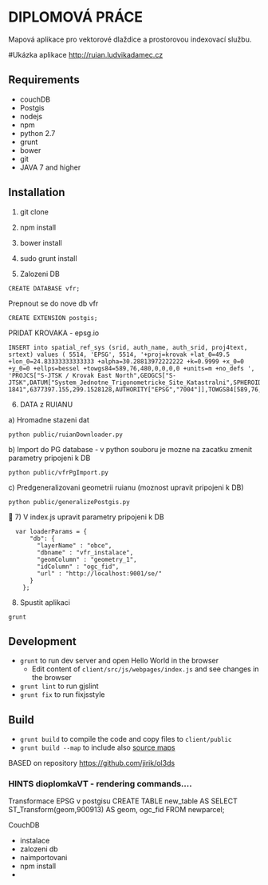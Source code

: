 # DIPLOMOVÁ PRÁCE 
Mapová aplikace pro vektorové dlaždice a prostorovou indexovací službu.

#Ukázka aplikace 
http://ruian.ludvikadamec.cz

## Requirements
- couchDB
- Postgis
- nodejs
- npm
- python 2.7
- grunt
- bower
- git
- JAVA 7 and higher

## Installation
1) git clone
2) npm install
3) bower install
4) sudo grunt install

5) Zalozeni DB
```
CREATE DATABASE vfr;
```

Prepnout se do nove db vfr
```
CREATE EXTENSION postgis;
```

PRIDAT KROVAKA - epsg.io
```
INSERT into spatial_ref_sys (srid, auth_name, auth_srid, proj4text, srtext) values ( 5514, 'EPSG', 5514, '+proj=krovak +lat_0=49.5 +lon_0=24.83333333333333 +alpha=30.28813972222222 +k=0.9999 +x_0=0 +y_0=0 +ellps=bessel +towgs84=589,76,480,0,0,0,0 +units=m +no_defs ', 'PROJCS["S-JTSK / Krovak East North",GEOGCS["S-JTSK",DATUM["System_Jednotne_Trigonometricke_Site_Katastralni",SPHEROID["Bessel 1841",6377397.155,299.1528128,AUTHORITY["EPSG","7004"]],TOWGS84[589,76,480,0,0,0,0],AUTHORITY["EPSG","6156"]],PRIMEM["Greenwich",0,AUTHORITY["EPSG","8901"]],UNIT["degree",0.0174532925199433,AUTHORITY["EPSG","9122"]],AUTHORITY["EPSG","4156"]],PROJECTION["Krovak"],PARAMETER["latitude_of_center",49.5],PARAMETER["longitude_of_center",24.83333333333333],PARAMETER["azimuth",30.28813972222222],PARAMETER["pseudo_standard_parallel_1",78.5],PARAMETER["scale_factor",0.9999],PARAMETER["false_easting",0],PARAMETER["false_northing",0],UNIT["metre",1,AUTHORITY["EPSG","9001"]],AXIS["X",EAST],AXIS["Y",NORTH],AUTHORITY["EPSG","5514"]]');
```

6) DATA z RUIANU

a) Hromadne stazeni dat
```
python public/ruianDownloader.py 
```

b) Import do PG database - v python souboru je mozne na zacatku zmenit parametry pripojeni k DB
```
python public/vfrPgImport.py 
```

c) Predgeneralizovani geometrii ruianu (moznost upravit pripojeni k DB)
```
python public/generalizePostgis.py 
```

7) V index.js upravit parametry pripojeni k DB
```
  var loaderParams = {
      "db": {
        "layerName" : "obce",
        "dbname" : "vfr_instalace",
        "geomColumn" : "geometry_1",
        "idColumn" : "ogc_fid",
        "url" : "http://localhost:9001/se/"
      } 
    };
```

8) Spustit aplikaci
```
grunt
```

## Development
* `grunt` to run dev server and open Hello World in the browser
  * Edit content of `client/src/js/webpages/index.js` and see changes in the browser
* `grunt lint` to run gjslint
* `grunt fix` to run fixjsstyle

## Build
* `grunt build` to compile the code and copy files to `client/public`
* `grunt build --map` to include also [source maps](https://developer.chrome.com/devtools/docs/javascript-debugging#source-maps)



BASED on repository https://github.com/jirik/ol3ds

### HINTS dioplomkaVT - rendering commands....

Transformace EPSG v postgisu
CREATE TABLE new_table AS 
  SELECT ST_Transform(geom,900913) AS geom, ogc_fid 
  FROM newparcel;


CouchDB
- instalace
- zalozeni db
- naimportovani
- npm install
- 